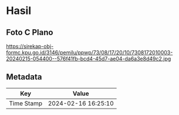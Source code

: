 # Hasil

## Foto C Plano

https://sirekap-obj-formc.kpu.go.id/3146/pemilu/ppwp/73/08/17/20/10/7308172010003-20240215-054400--576f41fb-bcd4-45d7-ae04-da6a3e8d49c2.jpg


## Metadata

| Key        | Value               |
| ---------- | ------------------- |
| Time Stamp | 2024-02-16 16:25:10 |



